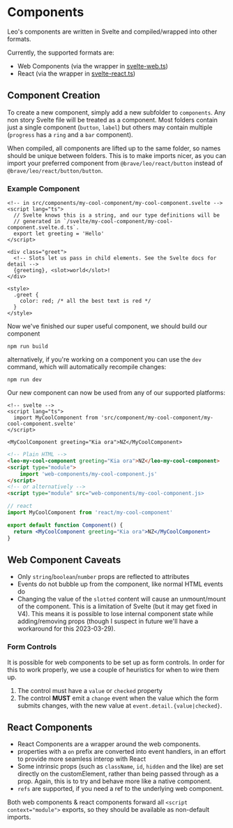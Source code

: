 # Components

Leo's components are written in Svelte and compiled/wrapped into other formats.

Currently, the supported formats are:

- Web Components (via the wrapper in [svelte-web.ts](svelte-web.ts))
- React (via the wrapper in [svelte-react.ts](svelte-react.ts))

## Component Creation

To create a new component, simply add a new subfolder to `components`. Any non
story Svelte file will be treated as a component. Most folders contain just a
single component (`button`, `label`) but others may contain multiple (`progress`
has a `ring` and a `bar` component).

When compiled, all components are lifted up to the same folder, so names should
be unique between folders. This is to make imports nicer, as you can import your
preferred component from `@brave/leo/react/button` instead of `@brave/leo/react/button/button`.

### Example Component

```svelte
<!-- in src/components/my-cool-component/my-cool-component.svelte -->
<script lang="ts">
  // Svelte knows this is a string, and our type definitions will be
  // generated in `/svelte/my-cool-component/my-cool-component.svelte.d.ts`.
  export let greeting = 'Hello'
</script>

<div class="greet">
  <!-- Slots let us pass in child elements. See the Svelte docs for detail -->
  {greeting}, <slot>world</slot>!
</div>

<style>
  .greet {
    color: red; /* all the best text is red */
  }
</style>
```

Now we've finished our super useful component, we should build our component

    npm run build

alternatively, if you're working on a component you can use the `dev` command,
which will automatically recompile changes:

    npm run dev

Our new component can now be used from any of our supported platforms:

```svelte
<!-- svelte -->
<script lang="ts">
  import MyCoolComponent from 'src/component/my-cool-component/my-cool-component.svelte'
</script>

<MyCoolComponent greeting="Kia ora">NZ</MyCoolComponent>
```

```html
<!-- Plain HTML -->
<leo-my-cool-component greeting="Kia ora">NZ</leo-my-cool-component>
<script type="module">
    import 'web-components/my-cool-component.js'
</script>
<!-- or alternatively -->
<script type="module" src="web-components/my-cool-component.js>
```

```jsx
// react
import MyCoolComponent from 'react/my-cool-component'

export default function Component() {
  return <MyCoolComponent greeting="Kia ora">NZ</MyCoolComponent>
}
```

## Web Component Caveats

- Only `string`/`boolean`/`number` props are reflected to attributes
- Events do not bubble up from the component, like normal HTML events do
- Changing the value of the `slotted` content will cause an unmount/mount of
  the component. This is a limitation of Svelte (but it may get fixed in V4).
  This means it is possible to lose internal component state while
  adding/removing props (though I suspect in future we'll have a workaround
  for this 2023-03-29).


### Form Controls

It is possible for web components to be set up as form controls. In order for
this to work properly, we use a couple of heuristics for when to wire them up.
1. The control must have a `value` or `checked` property
2. The control **MUST** emit a `change` event when the value which the form submits changes, with the new value at `event.detail.{value|checked}`.

## React Components

- React Components are a wrapper around the web components.
- properties with a `on` prefix are converted into event handlers, in an effort
  to provide more seamless interop with React
- Some intrinsic props (such as `className`, `id`, `hidden` and the like) are
  set directly on the customElement, rather than being passed through as a
  prop. Again, this is to try and behave more like a native component.
- `refs` are supported, if you need a ref to the underlying web component.

Both web components & react components forward all `<script context="module">`
exports, so they should be available as non-default imports.
